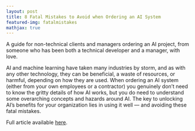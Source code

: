 ```yaml
---
layout: post
title: 8 Fatal Mistakes to Avoid when Ordering an AI System
featured-img: fatalmistakes
mathjax: true
---
```


A guide for non-technical clients and managers ordering an AI project, from someone who has been both a technical developer and a manager, with love.

AI and machine learning have taken many industries by storm, and as with any other technology, they can be beneficial, a waste of resources, or harmful, depending on how they are used. When ordering an AI system (either from your own employees or a contractor) you genuinely don’t need to know the gritty details of how AI works, but you do need to understand some overarching concepts and hazards around AI. The key to unlocking AI’s benefits for your organization lies in using it well — and avoiding these fatal mistakes.

Full article available [here](https://medium.com/mlearning-ai/fatal-mistakes-to-avoid-when-designing-an-ai-system-952a4a1fb6de).
